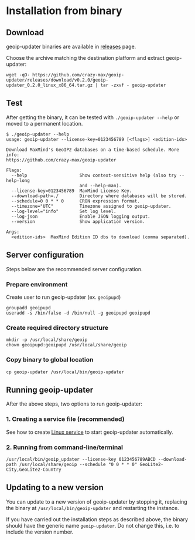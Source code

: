 # Installation from binary

## Download

geoip-updater binaries are available in [releases](https://github.com/crazy-max/geoip-updater/releases) page.

Choose the archive matching the destination platform and extract geoip-updater:

```
wget -qO- https://github.com/crazy-max/geoip-updater/releases/download/v0.2.0/geoip-updater_0.2.0_linux_x86_64.tar.gz | tar -zxvf - geoip-updater
```

## Test

After getting the binary, it can be tested with `./geoip-updater --help` or moved to a permanent location.

```
$ ./geoip-updater --help
usage: geoip-updater --license-key=0123456789 [<flags>] <edition-ids>

Download MaxMind's GeoIP2 databases on a time-based schedule. More info:
https://github.com/crazy-max/geoip-updater

Flags:
  --help                    Show context-sensitive help (also try --help-long
                            and --help-man).
  --license-key=0123456789  MaxMind License Key.
  --download-path=./        Directory where databases will be stored.
  --schedule=0 0 * * 0      CRON expression format.
  --timezone="UTC"          Timezone assigned to geoip-updater.
  --log-level="info"        Set log level.
  --log-json                Enable JSON logging output.
  --version                 Show application version.

Args:
  <edition-ids>  MaxMind Edition ID dbs to download (comma separated).
```

## Server configuration

Steps below are the recommended server configuration.

### Prepare environment

Create user to run geoip-updater (ex. `geoipupd`)

```
groupadd geoipupd
useradd -s /bin/false -d /bin/null -g geoipupd geoipupd
```

### Create required directory structure

```
mkdir -p /usr/local/share/geoip
chown geoipupd:geoipupd /usr/local/share/geoip
```

### Copy binary to global location

```
cp geoip-updater /usr/local/bin/geoip-updater
```

## Running geoip-updater

After the above steps, two options to run geoip-updater:

### 1. Creating a service file (recommended)

See how to create [Linux service](linux-service.md) to start geoip-updater automatically.

### 2. Running from command-line/terminal

```
/usr/local/bin/geoip_updater --license-key 0123456789ABCD --download-path /usr/local/share/geoip --schedule "0 0 * * 0" GeoLite2-City,GeoLite2-Country
```

## Updating to a new version

You can update to a new version of geoip-updater by stopping it, replacing the binary at `/usr/local/bin/geoip-updater` and restarting the instance.

If you have carried out the installation steps as described above, the binary should have the generic name `geoip-updater`. Do not change this, i.e. to include the version number.
